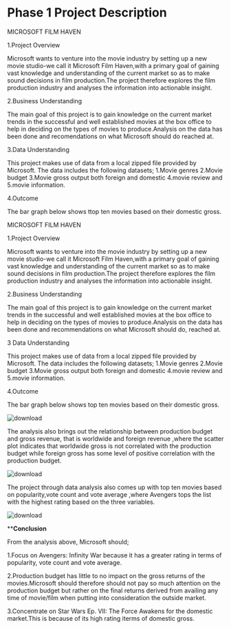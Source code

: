 # Phase 1 Project Description

MICROSOFT FILM HAVEN

1.Project Overview

Microsoft wants to venture into the movie industry by setting up a new movie studio-we call it Microsoft Film Haven,with a primary goal of gaining vast knowledge and understanding of the current market so as to make sound decisions in film production.The project therefore explores the film production industry and analyses the information into actionable insight.

2.Business Understanding

The  main goal of this project is to gain knowledge on the current market trends in the successful and well established movies at the box office to help in deciding on the types of movies to produce.Analysis on the data has been done and recomendations on what Microsoft should do reached at.

3.Data Understanding

This project makes use of data from a local zipped file provided by Microsoft. The data includes the following datasets; 1.Movie genres 2.Movie budget 3.Movie gross output both foreign and domestic 4.movie review and 5.movie information.

4.Outcome

The bar graph below shows ttop ten movies based on their domestic gross.








































MICROSOFT FILM HAVEN

1.Project Overview

Microsoft wants to venture into the movie industry by setting up a new movie studio-we call it Microsoft Film Haven,with a primary goal of gaining vast knowledge and understanding of the current market so as to make sound decisions in film production.The project therefore explores the film production industry and analyses the information into actionable insight.

2.Business Understanding

The  main goal of this project is to gain knowledge on the current market trends in the successful and well established movies at the box office to help in deciding on the types of movies to produce.Analysis on the data has been done and recommendations on what Microsoft should do, reached at.

3 Data Understanding

This project makes use of data from a local zipped file provided by Microsoft. The data includes the following datasets; 1.Movie genres 2.Movie budget 3.Movie gross output both foreign and domestic 4.movie review and 5.movie information.

4.Outcome

The bar graph below shows top ten movies based on their domestic gross.




![download](https://github.com/ElizabethMasai/dsc-phase-1-project-v2-4/assets/150329461/5d573037-9b78-4d73-859f-37140e7a7b7c)





The analysis also brings  out the relationship between production budget and gross revenue, that is worldwide and foreign revenue ,where the scatter plot indicates that worldwide gross is not correlated with the production budget while foreign gross has some level of positive correlation with the production budget.


![download](https://github.com/ElizabethMasai/dsc-phase-1-project-v2-4/assets/150329461/e9dfa994-9fd4-4993-947d-b98c8809b721)

The project through data analysis also comes up with top ten movies based on popularity,vote count and vote average ,where Avengers tops the list with the highest rating based on the three variables. 






![download](https://github.com/ElizabethMasai/dsc-phase-1-project-v2-4/assets/150329461/769f51ef-25e6-4640-93cc-34777e9d263d)

****Conclusion**

From the analysis above, Microsoft should;

1.Focus on Avengers: Infinity War because it has a greater rating in terms of popularity, vote count and vote average.

2.Production budget has little to no impact on the gross returns of the movies.Microsoft should therefore should not pay so much attention on the production budget but rather on the final returns derived from availing any time of movie/film when putting into consideration the outside market.

3.Concentrate on Star Wars Ep. VII: The Force Awakens for the domestic market.This is because of its high rating iterms of domestic gross.








                                           


















  















